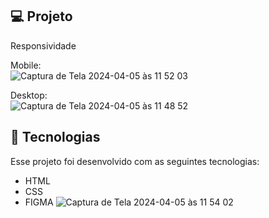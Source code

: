 ## 💻 Projeto
Responsividade

Mobile:
<br>
![Captura de Tela 2024-04-05 às 11 52 03](https://github.com/Leonardolira01/responsividade_teste/assets/67601166/f3b9b435-c34a-433c-998c-f8f6db8697dc)

Desktop:
<br>
![Captura de Tela 2024-04-05 às 11 48 52](https://github.com/Leonardolira01/responsividade_teste/assets/67601166/87e4ca6e-b8c3-40d9-9971-183a4b3e3879)


## 🚀 Tecnologias

Esse projeto foi desenvolvido com as seguintes tecnologias:
- HTML
- CSS
- FIGMA
![Captura de Tela 2024-04-05 às 11 54 02](https://github.com/Leonardolira01/responsividade_teste/assets/67601166/cbcccc79-14c6-466d-aca0-961e15c9f38c)
